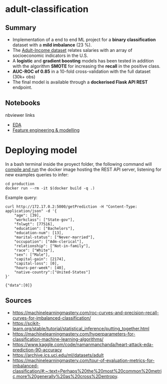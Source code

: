 # adult-classification

## Summary

*  Implementation of a end to end ML project for a **binary classification** dataset with a **mild imbalance** (23 %). 
*  The [Adult-Income dataset](https://archive.ics.uci.edu/ml/datasets/adult) relates salaries with an array of socioeconomic indicators in the U.S.
*  A **logistic** and **gradient boosting** models has been tested in addition with the algorithm **SMOTE** for increasing the **recall** in the positive class.
* **AUC-ROC of 0.85** in a 10-fold cross-validation with the full dataset (30k+ obs)
* The final model is available through a **dockerised Flask API REST** endpoint.

## Notebooks
nbviewer links
- [EDA](https://nbviewer.org/github/VicenteYago/adult-classification/blob/main/1%20-%20EDA.ipynb)
- [Feature engineering & modelling](https://nbviewer.org/github/VicenteYago/adult-classification/blob/main/2%20-%20Feature%20engineering%20%26%20modelling.ipynb)

# Deploying model

In a bash terminal inside the proyect folder, the following command will [compile and run](https://stackoverflow.com/questions/45141402/build-and-run-dockerfile-with-one-command) the docker image hosting the REST API server, listening for new examples queries to infer: 
```{bash}
cd production
docker run --rm -it $(docker build -q .)
```

Example query: 

```{bash}
curl http://172.17.0.2:5000/getPrediction -H "Content-Type: application/json" -d '{
    "age": [39],
    "workclass": ["State-gov"],
    "fnlwgt": [77516],
    "education": ["Bachelors"],
    "education-num": [13],
    "marital-status": ["Never-married"],
    "occupation": ["Adm-clerical"],
    "relationship": ["Not-in-family"],
    "race": ["White"],
    "sex": ["Male"],
    "capital-gain": [2174],
    "capital-loss": [0],
    "hours-per-week": [40],
    "native-country":["United-States"]
}'
```

```{bash}
{"data":[0]}
```


## Sources 

- https://machinelearningmastery.com/roc-curves-and-precision-recall-curves-for-imbalanced-classification/
- https://scikit-learn.org/stable/tutorial/statistical_inference/putting_together.html
- https://machinelearningmastery.com/hyperparameters-for-classification-machine-learning-algorithms/
- https://www.kaggle.com/code/namanmanchanda/heart-attack-eda-prediction-90-accuracy
- https://archive.ics.uci.edu/ml/datasets/adult
- https://machinelearningmastery.com/tour-of-evaluation-metrics-for-imbalanced-classification/#:~:text=Perhaps%20the%20most%20common%20metric,more%20generally%20as%20cross%2Dentropy.
